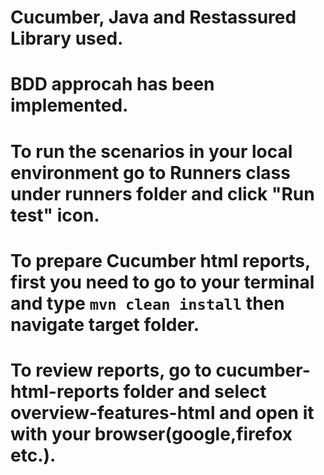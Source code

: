 # Cucumber, Java and Restassured Library used.
# BDD approcah has been implemented.
# To run the scenarios in your local environment go to Runners class under runners folder and click "Run test" icon.
# To prepare Cucumber html reports, first you need to go to your terminal and type ```mvn clean install``` then navigate target folder.
# To review reports, go to cucumber-html-reports folder and select overview-features-html and open it with your browser(google,firefox etc.).
